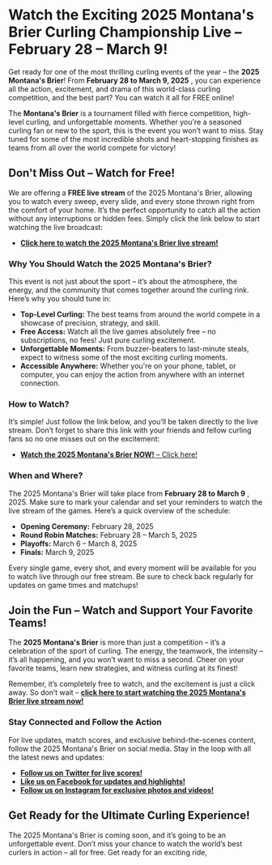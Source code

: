 # Watch the Exciting 2025 Montana's Brier Curling Championship Live – February 28 – March 9!

Get ready for one of the most thrilling curling events of the year – the **2025 Montana's Brier**! From **February 28 to March 9, 2025** , you can experience all the action, excitement, and drama of this world-class curling competition, and the best part? You can watch it all for FREE online!

The **Montana's Brier** is a tournament filled with fierce competition, high-level curling, and unforgettable moments. Whether you're a seasoned curling fan or new to the sport, this is the event you won’t want to miss. Stay tuned for some of the most incredible shots and heart-stopping finishes as teams from all over the world compete for victory!

## Don't Miss Out – Watch for Free!

We are offering a **FREE live stream** of the 2025 Montana's Brier, allowing you to watch every sweep, every slide, and every stone thrown right from the comfort of your home. It’s the perfect opportunity to catch all the action without any interruptions or hidden fees. Simply click the link below to start watching the live broadcast:

- [**Click here to watch the 2025 Montana's Brier live stream!**](https://tinyurl.com/livestreamfreeo?st=2025montanasbrier&si=gh)

### Why You Should Watch the 2025 Montana's Brier?

This event is not just about the sport – it’s about the atmosphere, the energy, and the community that comes together around the curling rink. Here’s why you should tune in:

- **Top-Level Curling:** The best teams from around the world compete in a showcase of precision, strategy, and skill.
- **Free Access:** Watch all the live games absolutely free – no subscriptions, no fees! Just pure curling excitement.
- **Unforgettable Moments:** From buzzer-beaters to last-minute steals, expect to witness some of the most exciting curling moments.
- **Accessible Anywhere:** Whether you're on your phone, tablet, or computer, you can enjoy the action from anywhere with an internet connection.

### How to Watch?

It’s simple! Just follow the link below, and you’ll be taken directly to the live stream. Don’t forget to share this link with your friends and fellow curling fans so no one misses out on the excitement:

- [**Watch the 2025 Montana's Brier NOW!** – Click here!](https://tinyurl.com/livestreamfreeo?st=2025montanasbrier&si=gh)

### When and Where?

The 2025 Montana's Brier will take place from **February 28 to March 9** , 2025. Make sure to mark your calendar and set your reminders to watch the live stream of the games. Here’s a quick overview of the schedule:

- **Opening Ceremony:** February 28, 2025
- **Round Robin Matches:** February 28 – March 5, 2025
- **Playoffs:** March 6 – March 8, 2025
- **Finals:** March 9, 2025

Every single game, every shot, and every moment will be available for you to watch live through our free stream. Be sure to check back regularly for updates on game times and matchups!

## Join the Fun – Watch and Support Your Favorite Teams!

The **2025 Montana's Brier** is more than just a competition – it’s a celebration of the sport of curling. The energy, the teamwork, the intensity – it’s all happening, and you won’t want to miss a second. Cheer on your favorite teams, learn new strategies, and witness curling at its finest!

Remember, it’s completely free to watch, and the excitement is just a click away. So don’t wait – [**click here to start watching the 2025 Montana's Brier live stream now!**](https://tinyurl.com/livestreamfreeo?st=2025montanasbrier&si=gh)

### Stay Connected and Follow the Action

For live updates, match scores, and exclusive behind-the-scenes content, follow the 2025 Montana's Brier on social media. Stay in the loop with all the latest news and updates:

- [**Follow us on Twitter for live scores!**](https://tinyurl.com/livestreamfreeo?st=2025montanasbrier&si=gh)
- [**Like us on Facebook for updates and highlights!**](https://tinyurl.com/livestreamfreeo?st=2025montanasbrier&si=gh)
- [**Follow us on Instagram for exclusive photos and videos!**](https://tinyurl.com/livestreamfreeo?st=2025montanasbrier&si=gh)

## Get Ready for the Ultimate Curling Experience!

The 2025 Montana's Brier is coming soon, and it’s going to be an unforgettable event. Don’t miss your chance to watch the world’s best curlers in action – all for free. Get ready for an exciting ride,
